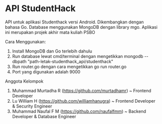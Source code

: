 # API StudentHack
API untuk aplikasi Studenthack versi Android. Dikembangkan dengan bahasa Go. Database menggunakan MongoDB dengan library mgo. Aplikasi ini merupakan projek akhir mata kuliah PSBO

Cara Menggunakan:
1. Install MongoDB dan Go terlebih dahulu
2. Run database lewat cmd/terminal dengan mengetikkan mongodb --dbpath "path-letak-studenthack_api/studenthack"
3. Run router.go dengan cara mengetikkan go run router.go
4. Port yang digunakan adalah 9000

Anggota Kelompok
1. Muhammad Murtadha R (https://github.com/murtadhamr) ~ Frontend Developer
2. Lu William H (https://github.com/williamhanugra) ~ Frontend Developer & Security Engineer
3. Muhammad Naufal F M (https://github.com/naufalfmm) ~ Backend Developer & Database Engineer
